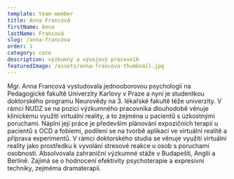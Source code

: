 ```yaml
---
template: team-member
title: Anna Francová
firstName: Anna
lastName: Francová
slug: /anna-francova
order: 1
category: core
description: výzkumný a vývojový pracovník
featuredImage: /assets/anna-francova-thumbnail.jpg
---
```


Mgr. Anna Francová vystudovala jednooborovou psychologii na Pedagogické fakultě Univerzity Karlovy v Praze a nyní je studentkou doktorského programu Neurovědy na 3. lékařské fakultě téže univerzity. V rámci NUDZ se na pozici výzkumného pracovníka dlouhodobě věnuje klinickému využití virtuální reality, a to zejména u pacientů s úzkostnými poruchami. Náplní její práce je především plánování expozičních terapií u pacientů s OCD a fobiemi, podílení se na tvorbě aplikací ve virtuální realitě a příprava experimentů. V rámci doktorského studia se věnuje využití virtuální reality jako prostředku k vyvolání stresové reakce u osob s poruchami osobnosti. Absolvovala zahraniční výzkumné stáže v Budapešti, Anglii a Berlíně. Zajímá se o hodnocení efektivity psychoterapie a expresivní techniky, zejméma dramaterapii.
